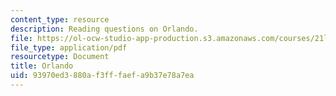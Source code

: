 ```yaml
---
content_type: resource
description: Reading questions on Orlando.
file: https://ol-ocw-studio-app-production.s3.amazonaws.com/courses/21l-701-literary-interpretation-virginia-woolfs-shakespeare-spring-2001/93970ed3880af3fffaefa9b37e78a7ea_MIT21L_701S01_orlando.pdf
file_type: application/pdf
resourcetype: Document
title: Orlando
uid: 93970ed3-880a-f3ff-faef-a9b37e78a7ea
---
```

